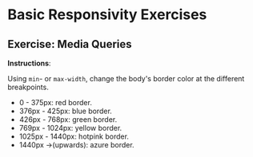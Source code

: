 # Basic Responsivity Exercises

## Exercise: Media Queries

**Instructions**:

Using `min`- or `max-width`, change the body's border color at the different breakpoints.
+ 0 - 375px: red border.
+ 376px - 425px: blue border.
+ 426px - 768px: green border.
+ 769px - 1024px: yellow border.
+ 1025px - 1440px: hotpink border.
+ 1440px ->(upwards): azure border. 
